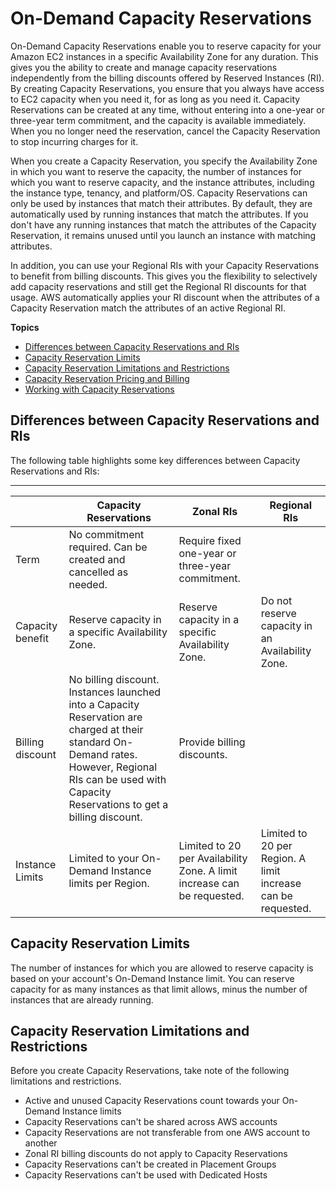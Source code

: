 # On\-Demand Capacity Reservations<a name="ec2-capacity-reservations"></a>

On\-Demand Capacity Reservations enable you to reserve capacity for your Amazon EC2 instances in a specific Availability Zone for any duration\. This gives you the ability to create and manage capacity reservations independently from the billing discounts offered by Reserved Instances \(RI\)\. By creating Capacity Reservations, you ensure that you always have access to EC2 capacity when you need it, for as long as you need it\. Capacity Reservations can be created at any time, without entering into a one\-year or three\-year term commitment, and the capacity is available immediately\. When you no longer need the reservation, cancel the Capacity Reservation to stop incurring charges for it\.

When you create a Capacity Reservation, you specify the Availability Zone in which you want to reserve the capacity, the number of instances for which you want to reserve capacity, and the instance attributes, including the instance type, tenancy, and platform/OS\. Capacity Reservations can only be used by instances that match their attributes\. By default, they are automatically used by running instances that match the attributes\. If you don't have any running instances that match the attributes of the Capacity Reservation, it remains unused until you launch an instance with matching attributes\.

In addition, you can use your Regional RIs with your Capacity Reservations to benefit from billing discounts\. This gives you the flexibility to selectively add capacity reservations and still get the Regional RI discounts for that usage\. AWS automatically applies your RI discount when the attributes of a Capacity Reservation match the attributes of an active Regional RI\.

**Topics**
+ [Differences between Capacity Reservations and RIs](#capacity-reservations-differences)
+ [Capacity Reservation Limits](#capacity-reservations-limits)
+ [Capacity Reservation Limitations and Restrictions](#capacity-reservations-limitations)
+ [Capacity Reservation Pricing and Billing](capacity-reservations-pricing-biling.md)
+ [Working with Capacity Reservations](capacity-reservations-using.md)

## Differences between Capacity Reservations and RIs<a name="capacity-reservations-differences"></a>

The following table highlights some key differences between Capacity Reservations and RIs:


****  

|  | Capacity Reservations | Zonal RIs | Regional RIs | 
| --- | --- | --- | --- | 
| Term | No commitment required\. Can be created and cancelled as needed\. | Require fixed one\-year or three\-year commitment\. | 
| Capacity benefit | Reserve capacity in a specific Availability Zone\. | Reserve capacity in a specific Availability Zone\. | Do not reserve capacity in an Availability Zone\. | 
| Billing discount | No billing discount\. Instances launched into a Capacity Reservation are charged at their standard On\-Demand rates\. However, Regional RIs can be used with Capacity Reservations to get a billing discount\. | Provide billing discounts\. | 
| Instance Limits | Limited to your On\-Demand Instance limits per Region\. | Limited to 20 per Availability Zone\. A limit increase can be requested\. | Limited to 20 per Region\. A limit increase can be requested\. | 

## Capacity Reservation Limits<a name="capacity-reservations-limits"></a>

The number of instances for which you are allowed to reserve capacity is based on your account's On\-Demand Instance limit\. You can reserve capacity for as many instances as that limit allows, minus the number of instances that are already running\.

## Capacity Reservation Limitations and Restrictions<a name="capacity-reservations-limitations"></a>

Before you create Capacity Reservations, take note of the following limitations and restrictions\.
+ Active and unused Capacity Reservations count towards your On\-Demand Instance limits
+ Capacity Reservations can't be shared across AWS accounts
+ Capacity Reservations are not transferable from one AWS account to another
+ Zonal RI billing discounts do not apply to Capacity Reservations
+ Capacity Reservations can't be created in Placement Groups
+ Capacity Reservations can't be used with Dedicated Hosts
